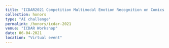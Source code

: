 ```yaml
---
title: "ICDAR2021 Competition Multimodal Emotion Recognition on Comics scenes"
collection: honors
type: "AI challenge"
permalink: /honors/icdar-2021
venue: "ICDAR Workshop"
date: 06-04-2021
location: "Virtual event"
---
```

